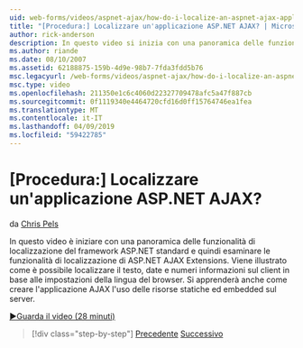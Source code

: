 ```yaml
---
uid: web-forms/videos/aspnet-ajax/how-do-i-localize-an-aspnet-ajax-application
title: "[Procedura:] Localizzare un'applicazione ASP.NET AJAX? | Microsoft Docs"
author: rick-anderson
description: In questo video si inizia con una panoramica delle funzionalità di localizzazione del framework ASP.NET standard e quindi esaminare le funzionalità di localizzazione di...
ms.author: riande
ms.date: 08/10/2007
ms.assetid: 62188875-159b-4d9e-98b7-7fda3fdd5b76
msc.legacyurl: /web-forms/videos/aspnet-ajax/how-do-i-localize-an-aspnet-ajax-application
msc.type: video
ms.openlocfilehash: 211350e1c6c4060d22327709478afc5a47f887cb
ms.sourcegitcommit: 0f1119340e4464720cfd16d0ff15764746ea1fea
ms.translationtype: MT
ms.contentlocale: it-IT
ms.lasthandoff: 04/09/2019
ms.locfileid: "59422785"
---
```

# <a name="how-do-i-localize-an-aspnet-ajax-application"></a>[Procedura:] Localizzare un'applicazione ASP.NET AJAX?

da [Chris Pels](https://twitter.com/chrispels)

In questo video è iniziare con una panoramica delle funzionalità di localizzazione del framework ASP.NET standard e quindi esaminare le funzionalità di localizzazione di ASP.NET AJAX Extensions. Viene illustrato come è possibile localizzare il testo, date e numeri informazioni sul client in base alle impostazioni della lingua del browser. Si apprenderà anche come creare l'applicazione AJAX l'uso delle risorse statiche ed embedded sul server.

[&#9654;Guarda il video (28 minuti)](https://channel9.msdn.com/Blogs/ASP-NET-Site-Videos/how-do-i-localize-an-aspnet-ajax-application)

> [!div class="step-by-step"]
> [Precedente](how-do-i-implement-the-persistent-communications-pattern-with-the-updatepanel.md)
> [Successivo](how-do-i-implement-the-persistent-communications-pattern-using-web-services.md)

